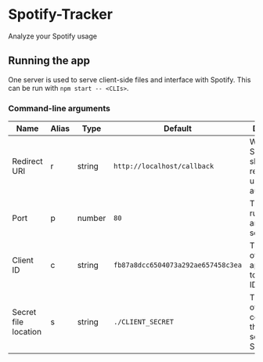 # Spotify-Tracker
Analyze your Spotify usage

## Running the app
One server is used to serve client-side files and interface with Spotify. This can be run with `npm start -- <CLIs>`.

### Command-line arguments
| Name                 | Alias    | Type   | Default                            | Description                                                              |
|----------------------|----------|--------|------------------------------------|--------------------------------------------------------------------------|
| Redirect URI         | r        | string | `http://localhost/callback`        | Where Spotify should redirect the user after authorization.              |
| Port                 | p        | number | `80`                               | The port to run the HTTP and WS server on.                               |
| Client ID            | c        | string | `fb87a8dcc6504073a292ae657458c3ea` | The client ID of the Spotify app. Defaults to my client ID.              |
| Secret file location | s        | string | `./CLIENT_SECRET`                  | The location of a file containing the client secret for the Spotify app. |

